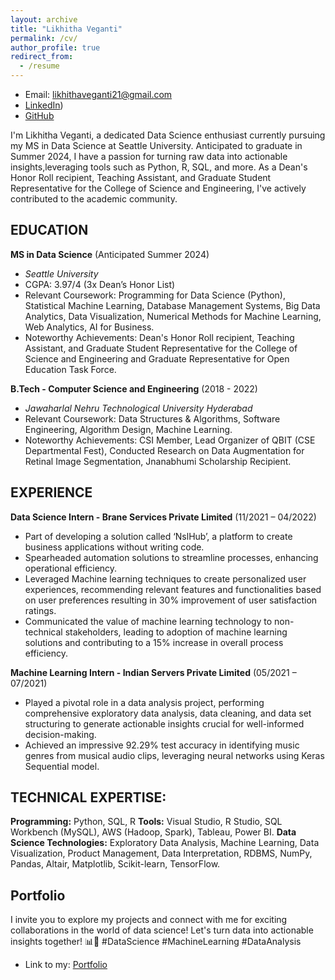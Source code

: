 ```yaml
---
layout: archive
title: "Likhitha Veganti"
permalink: /cv/
author_profile: true
redirect_from:
  - /resume
---
```

- Email: likhithaveganti21@gmail.com
- [LinkedIn](https://www.linkedin.com/in/likhitha-veganti/))
- [GitHub](https://github.com/likhithaveganti)

I'm Likhitha Veganti, a dedicated Data Science enthusiast currently pursuing my MS in Data Science at Seattle University. Anticipated to graduate in Summer 2024, I have a passion for turning raw data into actionable insights,leveraging tools such as Python, R, SQL, and more.
As a Dean's Honor Roll recipient, Teaching Assistant, and Graduate Student Representative for the College of Science and Engineering, I've actively contributed to the academic community.


## EDUCATION

**MS in Data Science** (Anticipated Summer 2024)  
  - *Seattle University*
  - CGPA: 3.97/4 (3x Dean’s Honor List)
  - Relevant Coursework: Programming for Data Science (Python), Statistical Machine Learning, Database Management Systems, Big Data Analytics, Data Visualization, Numerical Methods for Machine Learning, Web Analytics, AI for Business.
  - Noteworthy Achievements: Dean's Honor Roll recipient, Teaching Assistant, and Graduate Student Representative for the College of Science and Engineering and Graduate Representative for Open Education Task Force.

**B.Tech - Computer Science and Engineering** (2018 - 2022)
  - *Jawaharlal Nehru Technological University Hyderabad*
  - Relevant Coursework: Data Structures & Algorithms, Software Engineering, Algorithm Design, Machine Learning.
  - Noteworthy Achievements: CSI Member, Lead Organizer of QBIT (CSE Departmental Fest), Conducted Research on Data Augmentation for Retinal Image Segmentation, Jnanabhumi Scholarship Recipient.


## EXPERIENCE

**Data Science Intern - Brane Services Private Limited** (11/2021 – 04/2022)
  - Part of developing a solution called ‘NslHub’, a platform to create business applications without writing code. 
  - Spearheaded automation solutions to streamline processes, enhancing operational efficiency.
  - Leveraged Machine learning techniques to create personalized user experiences, recommending relevant features and functionalities based on user preferences resulting in 30% improvement of user satisfaction ratings.
  - Communicated the value of machine learning technology to non-technical stakeholders, leading to adoption of machine learning solutions and contributing to a 15% increase in overall process efficiency.

**Machine Learning Intern - Indian Servers Private Limited** (05/2021 – 07/2021)
  - Played a pivotal role in a data analysis project, performing comprehensive exploratory data analysis, data cleaning, and data set structuring to generate actionable insights crucial for well-informed decision-making.
  - Achieved an impressive 92.29% test accuracy in identifying music genres from musical audio clips, leveraging neural networks using Keras Sequential model.


## TECHNICAL EXPERTISE:

**Programming:** Python, SQL, R
**Tools:** Visual Studio, R Studio, SQL Workbench (MySQL), AWS (Hadoop, Spark), Tableau, Power BI.
**Data Science Technologies:** Exploratory Data Analysis, Machine Learning, Data Visualization, Product Management, Data Interpretation, RDBMS, NumPy, Pandas, Altair, Matplotlib, Scikit-learn, TensorFlow.


## Portfolio
I invite you to explore my projects and connect with me for exciting collaborations in the world of data science! Let's turn data into actionable insights together! 📊🚀 #DataScience #MachineLearning #DataAnalysis
- Link to my: [Portfolio](https://likhithaveganti.github.io/portfolio/)


